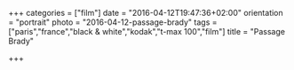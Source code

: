 +++
categories = ["film"]
date = "2016-04-12T19:47:36+02:00"
orientation = "portrait"
photo = "2016-04-12-passage-brady"
tags = ["paris","france","black & white","kodak","t-max 100","film"]
title = "Passage Brady"

+++
